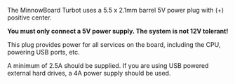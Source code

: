 The MinnowBoard Turbot uses a 5.5 x 2.1mm barrel 5V power plug with 
(+) positive center.

**You must only connect a 5V power supply. The system is not 12V tolerant!**

This plug provides power for all services on the board, including 
the CPU, powering USB ports, etc.

A minimum of 2.5A should be supplied. If you are using USB powered 
external hard drives, a 4A power supply should be used.

